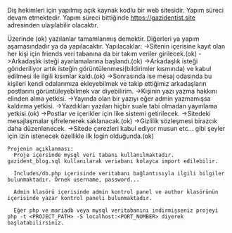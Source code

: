 Diş hekimleri için yapılmış açık kaynak kodlu bir web sitesidir. Yapım süreci devam etmektedir. Yapım süreci bittiğinde https://gazidentist.site adresinden ulaşılabilir olacaktır.

 Üzerinde (ok) yazılanlar tamamlanmış demektir. Diğerleri ya yapım aşamasındadır ya da yapılacaktır.
 Yapılacaklar: 
        ->Sitenin içerisine kayıt olan her kişi için friends veri tabanına da bir takım veriler girilecek.(ok)
        ->Arkadaşlık isteği ayarlamalarına başlandı.(ok)
        ->Arkadaşlık isteği gönderiliyor artık isteğin görüntülenmesi(bildirimler kısmında) ve kabul edilmesi ile ilgili kısımlar kaldı.(ok)
        ->Sonrasında ise mesaj odasında bu kişileri kendi odalarımıza ekleyebilmek ve takip ettiğimiz arkadaşların postlarını görüntüleyebilmek var diyebilirim.
        ->Kişinin yazı yazma hakkını elinden alma yetkisi.
        ->Yayında olan bir yazıyı eğer admin yazmamışsa kaldırma yetkisi.
        ->Yazdıkları yazıları hiçbir suale tabi olmadan yayınlama yetkisi.(ok)
        ->Postlar ve içerikler için like sistemi getirilecek.
        ->Sitedeki mesajlaşmalar şifrelenerek saklanacak.(ok)
        ->Gizlilik sözleşmesi birazcık daha düzenlenecek. 
        ->Sitede çerezleri kabul ediyor musun etc... gibi şeyler için izin istenecek özellikle ilk login olduğunda.(ok)

    Projenin açıklanması:
      Proje içersinde mysql veri tabanı kullanılmaktadır. gazident_blog.sql kullanılarak veriabanı kolayca import edilebilir.
      
      İncludes/db.php içerisinde veritabanı bağlantısıyla ilgili bilgiler bulunmaktadır. Örnek username, password...
      
      Admin klasörü içerisinde admin kontrol panel ve author klasörünün içerisinde yazar kontrol paneli bulunmaktadır.
      
      Eğer php ve mariadb veya mysql veritabanını indirmişseniz projeyi php -t <PROJECT_PATH> -S localhost:<PORT_NUMBER> diyerek başlatabilirsiniz.
      
